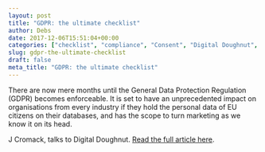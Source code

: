 ```yaml
---
layout: post
title: "GDPR: the ultimate checklist"
author: Debs
date: 2017-12-06T15:51:04+00:00
categories: ["checklist", "compliance", "Consent", "Digital Doughnut", "GDPR", "mybench", "Opinions", "Permissions", "Personal Data", "Personal Data Management"]
slug: gdpr-the-ultimate-checklist
draft: false
meta_title: "GDPR: the ultimate checklist"
---
```


There are now mere months until the General Data Protection Regulation (GDPR) becomes enforceable. It is set to have an unprecedented impact on organisations from every industry if they hold the personal data of EU citizens on their databases, and has the scope to turn marketing as we know it on its head.

J Cromack, talks to Digital Doughnut. [Read the full article here](https://www.digitaldoughnut.com/articles/2017/december/gdpr-the-ultimate-checklist).